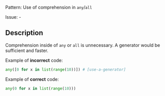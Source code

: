 Pattern: Use of comprehension in `any`/`all`

Issue: -

## Description

Comprehension inside of `any` or `all` is unnecessary. A generator would be sufficient and faster.

Example of **incorrect** code:

```python
any([0 for x in list(range(10))]) # [use-a-generator]
```

Example of **correct** code:

```python
any(0 for x in list(range(10)))
```